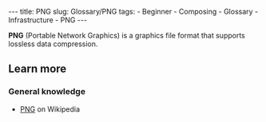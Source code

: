 --- title: PNG slug: Glossary/PNG tags: - Beginner - Composing - Glossary - Infrastructure - PNG ---

**PNG** (Portable Network Graphics) is a graphics file format that supports lossless data compression.

## Learn more

### General knowledge

- [PNG](https://en.wikipedia.org/wiki/Portable_Network_Graphics) on Wikipedia
